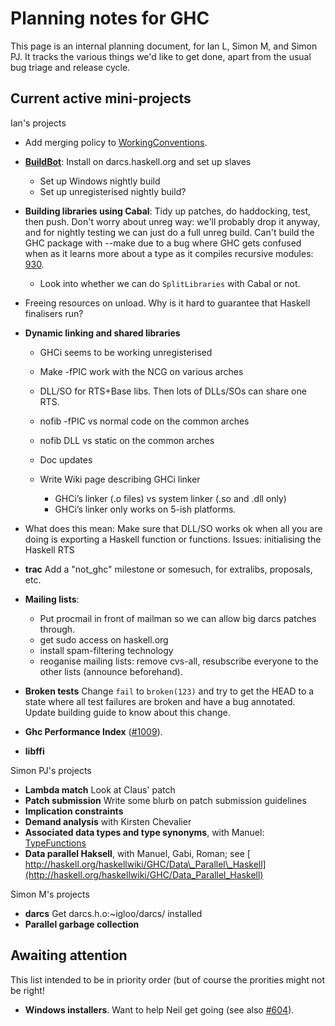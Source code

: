 # Planning notes for GHC



This page is an internal planning document, for Ian L, Simon M, and Simon PJ. It tracks the various things we'd like to get done, apart from the usual bug triage and release cycle.


## Current active mini-projects



Ian's projects


- Add merging policy to [WorkingConventions](working-conventions).

- **[BuildBot](build-bot)**: Install on darcs.haskell.org and set up slaves

  - Set up Windows nightly build
  - Set up unregisterised nightly build?

- **Building libraries using Cabal**: Tidy up patches, do haddocking, test, then push.
  Don't worry about unreg way: we'll probably drop it anyway, and for nightly testing we
  can just do a full unreg build. Can't build the GHC package with --make due to
  a bug where GHC gets confused when as it learns more about a type as it compiles
  recursive modules: [930](https://gitlab.staging.haskell.org/ghc/ghc/issues/930).

  - Look into whether we can do `SplitLibraries` with Cabal or not.

- Freeing resources on unload.  Why is it hard to guarantee that Haskell finalisers run?

- **Dynamic linking and shared libraries**

  - GHCi seems to be working unregisterised
  - Make -fPIC work with the NCG on various arches
  - DLL/SO for RTS+Base libs.  Then lots of DLLs/SOs can share one RTS.
  - nofib -fPIC vs normal code on the common arches
  - nofib DLL vs static on the common arches
  - Doc updates
  - Write Wiki page describing GHCi linker

    - GHCi’s linker (.o files) vs system linker (.so and .dll only)
    - GHCi’s linker only works on 5-ish platforms.  

- What does this mean: Make sure that DLL/SO works ok when all you are doing is exporting a Haskell function or functions.  Issues: initialising the Haskell RTS

- **trac** Add a "not\_ghc" milestone or somesuch, for extralibs, proposals, etc.

- **Mailing lists**:

  - Put procmail in front of mailman so we can allow big darcs patches through.
  - get sudo access on haskell.org
  - install spam-filtering technology
  - reoganise mailing lists: remove cvs-all, resubscribe everyone to the other lists
    (announce beforehand).

- **Broken tests**
  Change `fail` to `broken(123)` and try to get the HEAD to a state where all
  test failures are broken and have a bug annotated. Update building guide
  to know about this change.

- **Ghc Performance Index** ([\#1009](https://gitlab.staging.haskell.org/ghc/ghc/issues/1009)).

- **libffi**


Simon PJ's projects


- **Lambda match** Look at Claus' patch
- **Patch submission** Write some blurb on patch submission guidelines
- **Implication constraints**
- **Demand analysis** with Kirsten Chevalier
- **Associated data types and type synonyms**, with Manuel: [TypeFunctions](type-functions)
- **Data parallel Haksell**, with Manuel, Gabi, Roman; see [
  http://haskell.org/haskellwiki/GHC/Data\_Parallel\_Haskell](http://haskell.org/haskellwiki/GHC/Data_Parallel_Haskell)


Simon M's projects


- **darcs** Get darcs.h.o:\~igloo/darcs/ installed
- **Parallel garbage collection**

## Awaiting attention



This list intended to be in priority order (but of course the prorities might not be right!


- **Windows installers**. Want to help Neil get going (see also [\#604](https://gitlab.staging.haskell.org/ghc/ghc/issues/604)).

